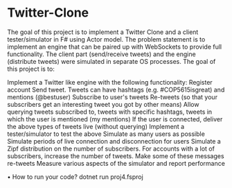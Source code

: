 # Twitter-Clone
The goal of this project is to implement a Twitter Clone and a client tester/simulator in F# using Actor model. The problem statement is to implement an engine that can be paired up with WebSockets to provide full functionality. The client part (send/receive tweets) and the engine (distribute tweets) were simulated in separate OS processes.
The goal of this project is to:

Implement a Twitter like engine with the following functionality:
Register account
Send tweet. Tweets can have hashtags (e.g. #COP5615isgreat) and mentions (@bestuser)
Subscribe to user's tweets
Re-tweets (so that your subscribers get an interesting tweet you got by other means)
Allow querying tweets subscribed to, tweets with specific hashtags, tweets in which the user is mentioned (my mentions)
If the user is connected, deliver the above types of tweets live (without querying)
Implement a tester/simulator to test the above
Simulate as many users as possible
Simulate periods of live connection and disconnection for users
Simulate a Zipf distribution on the number of subscribers. For accounts with a lot of subscribers, increase the number of tweets. Make some of these messages re-tweets
Measure various aspects of the simulator and report performance

• How to run your code? 
dotnet run proj4.fsproj
